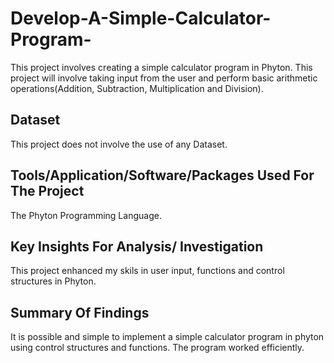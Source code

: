 # Develop-A-Simple-Calculator-Program-
This project involves creating a simple calculator program in Phyton. This project will involve taking input from the user and perform basic arithmetic operations(Addition, Subtraction, Multiplication and Division).


## Dataset
This project does not involve the use of any Dataset.


## Tools/Application/Software/Packages Used For The Project
The Phyton Programming Language.


## Key Insights For Analysis/ Investigation
This project enhanced my skils in user input, functions and control structures in Phyton.


## Summary Of Findings
It is possible and simple to implement a simple calculator program in phyton using control structures and functions. The program worked efficiently.

